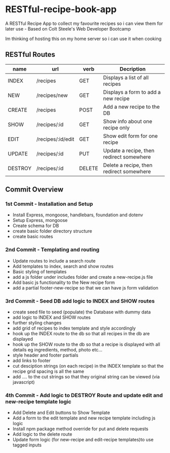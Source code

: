 # RESTful-recipe-book-app
A RESTful Recipe App to collect my favourite recipes so i can view them for later use - Based on Colt Steele's Web Developer Bootcamp

Im thinking of hosting this on my home server so i can use it when cooking

## RESTful Routes

| name  |       url        | verb  |            Decription                   |
|-------|------------------|-------|-----------------------------------------|
|INDEX  | /recipes         | GET   | Displays a list of all recipes          |
|NEW    | /recipes/new     | GET   | Displays a form to add a new recipe     |
|CREATE | /recipes         | POST  | Add a new recipe to the DB              |
|SHOW   | /recipes/:id     | GET   | Show info about one recipe only         |
|EDIT   | /recipes/:id/edit| GET   | Show edit form for one recipe           |
|UPDATE | /recipes/:id     | PUT   | Update a recipe, then redirect somewhere|
|DESTROY| /recipes/:id     | DELETE| Delete a recipe, then redirect somewhere|
 
## Commit Overview

### 1st Commit - Installation and Setup
- Install Express, mongoose, handlebars, foundation and dotenv 
- Setup Express, mongoose 
- Create schema for DB
- create basic folder directory structure  
- create basic routes

### 2nd Commit - Templating and routing
- Update routes to include a search route
- Add templates to index, search and show routes
- Basic styling of templates
- add a js folder under includes folder and create a new-recipe.js file
- Add basic js functionality to the New recipe form
- add a partial footer-new-recipe so that we can have js form validation

### 3rd Commit - Seed DB add logic to INDEX and SHOW routes
- create seed file to seed (populate) the Database with dummy data
- add logic to INDEX and SHOW routes
- further styling changes
- add grid of recipes to index template and style accordingly
- hook up the INDEX route to the db so that all recipes in the db are displayed
- hook up the SHOW route to the db so that a recipe is displayed with all details eg ingredients, method, photo etc...
- style header and footer partials
- add links to footer 
- cut desciption strings (on each recipe) in the INDEX template so that the recipe grid spacing is all the same
- add .... to the cut strings so that they original string can be viewed (via javascript)

### 4th Commit - Add logic to DESTROY Route and update edit and new-recipe template logic
- Add Delete and Edit buttons to Show Template
- Add a form to the edit template and new recipe template including js logic
- Install npm package method override for put and delete requests
- Add logic to the delete route
- Update form logic (for new-recipe and edit-recipe templates)to use tagged inputs
